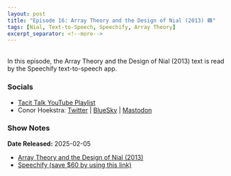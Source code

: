```yaml
---
layout: post
title: "Episode 16: Array Theory and the Design of Nial (2013) 🟦"
tags: [Nial, Text-to-Speech, Speechify, Array Theory]
excerpt_separator: <!--more-->
---
```


<div id="buzzsprout-player-16565844"></div><script src="https://www.buzzsprout.com/2363521/episodes/16565844-episode-16-array-theory-and-the-design-of-nial-2013.js?container_id=buzzsprout-player-16565844&player=small" type="text/javascript" charset="utf-8"></script>

<br>In this episode, the Array Theory and the Design of Nial (2013) text is read by the Speechify text-to-speech app.

<!--more-->

### Socials

* [Tacit Talk YouTube Playlist](https://www.youtube.com/playlist?list=PLVFrD1dmDdvenJhYti3HomLRkC4_Y9AXA)
* Conor Hoekstra: [Twitter](https://twitter.com/code_report) \| [BlueSky](https://bsky.app/profile/codereport.bsky.social) \| [Mastodon](https://mastodon.social/@code_report)

### Show Notes

**Date Released:** 2025-02-05 <br>

* [Array Theory and the Design of Nial (2013)](https://www.nial-array-language.org/ndocs/Array%20Theory%20and%20the%20Design%20of%20Nial.pdf)
* [Speechify (save $60 by using this link)](https://share.speechify.com/mzBQRif)